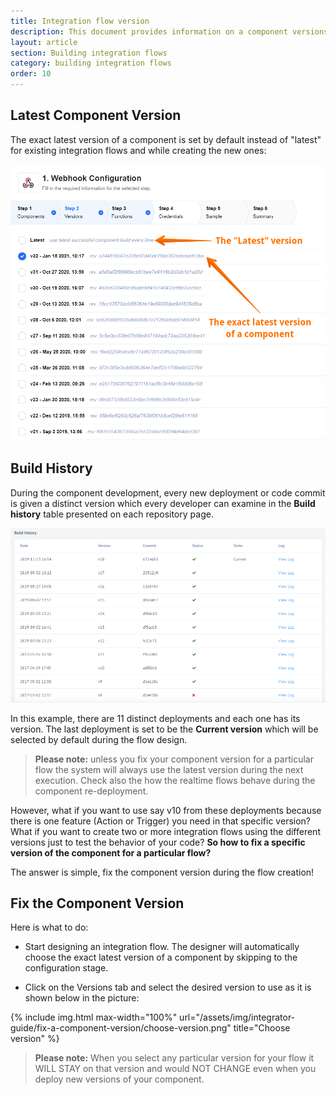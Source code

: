```yaml
---
title: Integration flow version
description: This document provides information on a component versions, build history and how to fix a component version for a particular flow.
layout: article
section: Building integration flows
category: building integration flows
order: 10
---
```


## Latest Component Version

 The exact latest version of a component is set by default instead of "latest" for existing integration flows and while creating the new ones:

 ![Lates component version](/assets/img/integrator-guide/fix-a-component-version/latest.png)

## Build History

During the component development, every new deployment or code commit is given a distinct version which every developer can examine in the **Build history** table presented on each repository page.

![Build history](/assets/img/integrator-guide/fix-a-component-version/build-history.png)

In this example, there are 11 distinct deployments and each one has its version. The last deployment is set to be the **Current version** which will be selected by default during the flow design.

> **Please note:** unless you fix your component version for a particular flow the system will always use the latest version during the next execution. Check also the how the realtime flows behave during the component re-deployment.

However, what if you want to use say v10 from these deployments because there is one feature (Action or Trigger) you need in that specific version? What if you want to create two or more integration flows using the different versions just to test the behavior of your code? **So how to fix a specific version of the component for a particular flow?**

The answer is simple, fix the component version during the flow creation!

## Fix the Component Version

Here is what to do:

  * Start designing an integration flow. The designer will automatically choose the exact latest version of a component by skipping to the configuration stage.

  * Click on the Versions tab and select the desired version to use as it is shown below in the picture:

{% include img.html max-width="100%" url="/assets/img/integrator-guide/fix-a-component-version/choose-version.png" title="Choose version" %}

> **Please note:** When you select any particular version for your flow it WILL STAY on that version and would NOT CHANGE even when you deploy new versions of your component.
